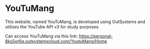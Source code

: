 # YouTuMang
This website, named YouTuMang, is developed using OutSystems and utilizes the YouTube API v3 for study purposes.

Can access YouTuMang via this link:
https://personal-8ks5or6q.outsystemscloud.com/YoutuMang/Home
